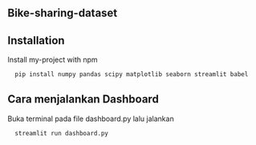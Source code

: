 ## Bike-sharing-dataset

## Installation

Install my-project with npm

```bash
  pip install numpy pandas scipy matplotlib seaborn streamlit babel
```

## Cara menjalankan Dashboard
Buka terminal pada file dashboard.py lalu jalankan 
```bash
  streamlit run dashboard.py
```
